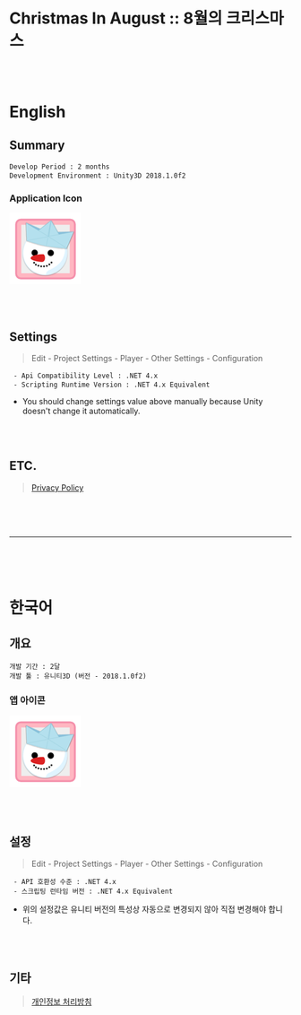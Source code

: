 <h1>Christmas In August :: 8월의 크리스마스</h1>



</br></br>


# English

## Summary
```
Develop Period : 2 months
Development Environment : Unity3D 2018.1.0f2
```

<h3><b>Application Icon</h3></b>
<img src="/Images/GooglePlaystoreImages/Icon_ChristmasInAugust.png" width=128 height=128>


</br></br>


## Settings
> Edit - Project Settings - Player - Other Settings - Configuration
```
 - Api Compatibility Level : .NET 4.x
 - Scripting Runtime Version : .NET 4.x Equivalent
```
 - You should change settings value above manually because Unity doesn't change it automatically.


</br></br>


## ETC.
> [Privacy Policy](https://developer0223.tistory.com/2)



</br></br></br>
<hr>
</br></br></br>



# 한국어

## 개요
```
개발 기간 : 2달
개발 툴 : 유니티3D (버전 - 2018.1.0f2)
```

<h3><b>앱 아이콘</h3></b>
<img src="/Images/GooglePlaystoreImages/Icon_ChristmasInAugust.png" width=128 height=128>

</br></br>


## 설정
> Edit - Project Settings - Player - Other Settings - Configuration
```
 - API 호환성 수준 : .NET 4.x
 - 스크립팅 런타임 버전 : .NET 4.x Equivalent
```
 - 위의 설정값은 유니티 버전의 특성상 자동으로 변경되지 않아 직접 변경해야 합니다.


</br></br>


## 기타
> [개인정보 처리방침](https://developer0223.tistory.com/2)



</br></br></br>


